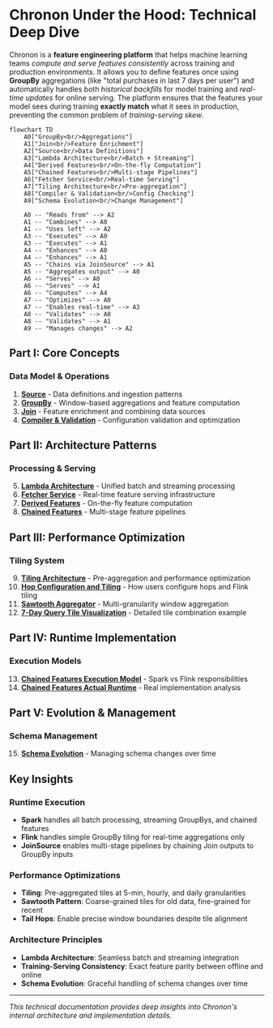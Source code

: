 # Chronon Under the Hood: Technical Deep Dive

Chronon is a **feature engineering platform** that helps machine learning teams *compute and serve features consistently* across training and production environments. It allows you to define features once using **GroupBy** aggregations (like "total purchases in last 7 days per user") and automatically handles both *historical backfills* for model training and *real-time updates* for online serving. The platform ensures that the features your model sees during training **exactly match** what it sees in production, preventing the common problem of *training-serving skew*.

```mermaid
flowchart TD
    A0["GroupBy<br/>Aggregations"]
    A1["Join<br/>Feature Enrichment"]
    A2["Source<br/>Data Definitions"]
    A3["Lambda Architecture<br/>Batch + Streaming"]
    A4["Derived Features<br/>On-the-fly Computation"]
    A5["Chained Features<br/>Multi-stage Pipelines"]
    A6["Fetcher Service<br/>Real-time Serving"]
    A7["Tiling Architecture<br/>Pre-aggregation"]
    A8["Compiler & Validation<br/>Config Checking"]
    A9["Schema Evolution<br/>Change Management"]
    
    A0 -- "Reads from" --> A2
    A1 -- "Combines" --> A0
    A1 -- "Uses left" --> A2
    A3 -- "Executes" --> A0
    A3 -- "Executes" --> A1
    A4 -- "Enhances" --> A0
    A4 -- "Enhances" --> A1
    A5 -- "Chains via JoinSource" --> A1
    A5 -- "Aggregates output" --> A0
    A6 -- "Serves" --> A0
    A6 -- "Serves" --> A1
    A6 -- "Computes" --> A4
    A7 -- "Optimizes" --> A0
    A7 -- "Enables real-time" --> A3
    A8 -- "Validates" --> A0
    A8 -- "Validates" --> A1
    A9 -- "Manages changes" --> A2
```

## Part I: Core Concepts

### Data Model & Operations
1. [**Source**](01_source_.md) - Data definitions and ingestion patterns
2. [**GroupBy**](02_groupby_.md) - Window-based aggregations and feature computation
3. [**Join**](03_join_.md) - Feature enrichment and combining data sources
4. [**Compiler & Validation**](04_compiler_validation.md) - Configuration validation and optimization

## Part II: Architecture Patterns

### Processing & Serving
5. [**Lambda Architecture**](05_lambda_architecture_.md) - Unified batch and streaming processing
6. [**Fetcher Service**](06_fetcher_service_.md) - Real-time feature serving infrastructure
7. [**Derived Features**](07_derived_features_.md) - On-the-fly feature computation
8. [**Chained Features**](08_chained_features_.md) - Multi-stage feature pipelines

## Part III: Performance Optimization

### Tiling System
9. [**Tiling Architecture**](09_tiling_architecture_.md) - Pre-aggregation and performance optimization
10. [**Hop Configuration and Tiling**](10_hop_configuration_and_tiling.md) - How users configure hops and Flink tiling
11. [**Sawtooth Aggregator**](11_sawtooth_aggregator.md) - Multi-granularity window aggregation
12. [**7-Day Query Tile Visualization**](12_7day_query_tile_visualization.md) - Detailed tile combination example

## Part IV: Runtime Implementation

### Execution Models
13. [**Chained Features Execution Model**](13_chained_features_execution_model.md) - Spark vs Flink responsibilities
14. [**Chained Features Actual Runtime**](14_chained_features_actual_runtime.md) - Real implementation analysis

## Part V: Evolution & Management

### Schema Management
15. [**Schema Evolution**](15_schema_evolution.md) - Managing schema changes over time

## Key Insights

### Runtime Execution
- **Spark** handles all batch processing, streaming GroupBys, and chained features
- **Flink** handles simple GroupBy tiling for real-time aggregations only
- **JoinSource** enables multi-stage pipelines by chaining Join outputs to GroupBy inputs

### Performance Optimizations
- **Tiling**: Pre-aggregated tiles at 5-min, hourly, and daily granularities
- **Sawtooth Pattern**: Coarse-grained tiles for old data, fine-grained for recent
- **Tail Hops**: Enable precise window boundaries despite tile alignment

### Architecture Principles
- **Lambda Architecture**: Seamless batch and streaming integration
- **Training-Serving Consistency**: Exact feature parity between offline and online
- **Schema Evolution**: Graceful handling of schema changes over time

---

*This technical documentation provides deep insights into Chronon's internal architecture and implementation details.*